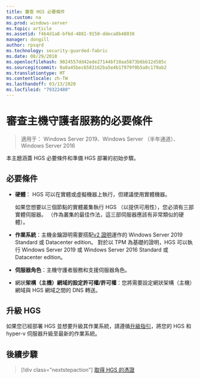 ```yaml
---
title: 審查 HGS 必要條件
ms.custom: na
ms.prod: windows-server
ms.topic: article
ms.assetid: f4b4d1a8-bf6d-4881-9150-ddeca8b48038
manager: dongill
author: rpsqrd
ms.technology: security-guarded-fabric
ms.date: 08/29/2018
ms.openlocfilehash: 9024557dd42ede27144bf10aa5873b6bb12d585c
ms.sourcegitcommit: 0a0a45bec6583162ba5e4b17979f0b5a0c179ab2
ms.translationtype: MT
ms.contentlocale: zh-TW
ms.lasthandoff: 03/13/2020
ms.locfileid: "79322480"
---
```

# <a name="review-prerequisites-for-the-host-guardian-service"></a>審查主機守護者服務的必要條件

>適用于： Windows Server 2019、Windows Server （半年通道）、Windows Server 2016


本主題涵蓋 HGS 必要條件和準備 HGS 部署的初始步驟。

## <a name="prerequisites"></a>必要條件 

-   **硬體**： HGS 可以在實體或虛擬機器上執行，但建議使用實體機器。

    如果您想要以三個節點的實體叢集執行 HGS （以提供可用性），您必須有三部實體伺服器。 （作為叢集的最佳作法，這三部伺服器應該有非常類似的硬體）。
  
-   **作業系統**：主機金鑰證明需要搭配[v2 證明](guarded-fabric-tpm-trusted-attestation-capturing-hardware.md#versioned-attestation-policies)運作的 Windows Server 2019 Standard 或 Datacenter edition。 對於以 TPM 為基礎的證明，HGS 可以執行 Windows Server 2019 或 Windows Server 2016 Standard 或 Datacenter edition。

-   **伺服器角色**：主機守護者服務和支援伺服器角色。

-   網狀**架構（主機）網域的設定許可權/許可權**：您將需要設定網狀架構（主機）網域與 HGS 網域之間的 DNS 轉送。 
    
## <a name="upgrading-hgs"></a>升級 HGS

如果您已經部署 HGS 並想要升級其作業系統，請遵循[升級指引](guarded-fabric-upgrade-to-2019.md)，將您的 HGS 和 hyper-v 伺服器升級至最新的作業系統。

## <a name="next-step"></a>後續步驟

> [!div class="nextstepaction"]
> [取得 HGS 的憑證](guarded-fabric-obtain-certs.md)